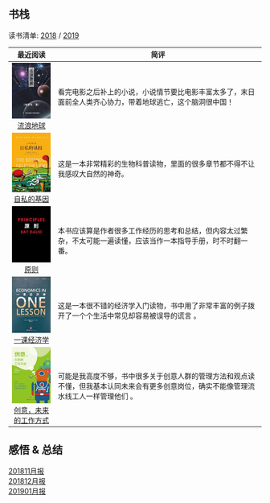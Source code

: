 ## 书栈

读书清单: [2018](./2018/README.md) / [2019](./2019/README.md)

|                         最近阅读                            |                       简评                             |
|:----------------------------------------------------------:|--------------------------------------------------------|
|[![](./pic/s001.jpg)<br>流浪地球](./2019/流浪地球.md)         | 看完电影之后补上的小说，小说情节要比电影丰富太多了，末日面前全人类齐心协力，带着地球逃亡，这个脑洞很中国！  |
|[![](./pic/0017.jpg)<br>自私的基因](./2019/自私的基因.md)      | 这是一本非常精彩的生物科普读物，里面的很多章节都不得不让我感叹大自然的神奇。  |
|[![](./pic/0016.jpg)<br>原则](./2019/原则.md)                | 本书应该算是作者很多工作经历的思考和总结，但内容太过繁杂，不太可能一遍读懂，应该当作一本指导手册，时不时翻一番。  |
|[![](./pic/0015.jpg)<br>一课经济学](./2019/一课经济学.md)      | 这是一本很不错的经济学入门读物，书中用了非常丰富的例子拨开了一个个生活中常见却容易被误导的谎言 。|
|[![](./pic/0014.jpg)<br>创意，未来的工作方式](./2019/创意.md)   | 可能是我高度不够，书中很多关于创意人群的管理方法和观点读不懂，但我基本认同未来会有更多创意岗位，确实不能像管理流水线工人一样管理他们 。|


## 感悟 & 总结
[201811月报](./ARTS-201811月报.md)  
[201812月报](./ARTS-201812月报.md)  
[201901月报](./ARTS-201901月报.md)  
